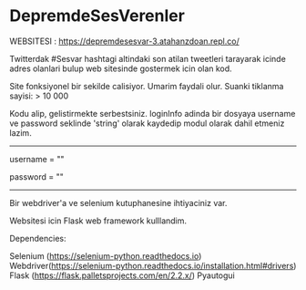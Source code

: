 # DepremdeSesVerenler

WEBSITESI : https://depremdesesvar-3.atahanzdoan.repl.co/

Twitterdak #Sesvar hashtagi altindaki son atilan tweetleri tarayarak icinde adres olanlari bulup web sitesinde gostermek icin olan kod. 

Site fonksiyonel bir sekilde calisiyor. Umarim faydali olur. Suanki tiklanma sayisi:  > 10 000

Kodu alip, gelistirmekte serbestsiniz. loginInfo adinda bir dosyaya username ve password seklinde 'string' olarak kaydedip modul olarak dahil etmeniz lazim. 

************************
username = "<username>"
 
password = "<password>"
************************

Bir webdriver'a ve selenium kutuphanesine ihtiyaciniz var. 

Websitesi icin Flask web framework kulllandim.

Dependencies:

Selenium (https://selenium-python.readthedocs.io)
Webdriver(https://selenium-python.readthedocs.io/installation.html#drivers)
Flask (https://flask.palletsprojects.com/en/2.2.x/)
Pyautogui


